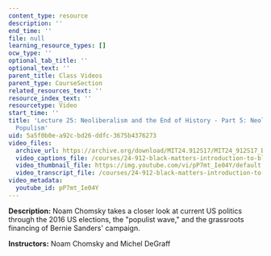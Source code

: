 ```yaml
---
content_type: resource
description: ''
end_time: ''
file: null
learning_resource_types: []
ocw_type: ''
optional_tab_title: ''
optional_text: ''
parent_title: Class Videos
parent_type: CourseSection
related_resources_text: ''
resource_index_text: ''
resourcetype: Video
start_time: ''
title: 'Lecture 25: Neoliberalism and the End of History - Part 5: Neoliberalism to
  Populism'
uid: 5a5f0b0e-a92c-bd26-ddfc-3675b4376273
video_files:
  archive_url: https://archive.org/download/MIT24.912S17/MIT24_912S17_Black_Matters_Chomsky_Part_5_300k.mp4
  video_captions_file: /courses/24-912-black-matters-introduction-to-black-studies-spring-2017/cf2bd11cfd45503eb589b8e6e42841a5_pP7mt_Ie04Y.vtt
  video_thumbnail_file: https://img.youtube.com/vi/pP7mt_Ie04Y/default.jpg
  video_transcript_file: /courses/24-912-black-matters-introduction-to-black-studies-spring-2017/c0007a73e905bd0e2c8380d90837078e_pP7mt_Ie04Y.pdf
video_metadata:
  youtube_id: pP7mt_Ie04Y
---
```


**Description:** Noam Chomsky takes a closer look at current US politics through the 2016 US elections, the "populist wave," and the grassroots financing of Bernie Sanders' campaign.

**Instructors:** Noam Chomsky and Michel DeGraff



